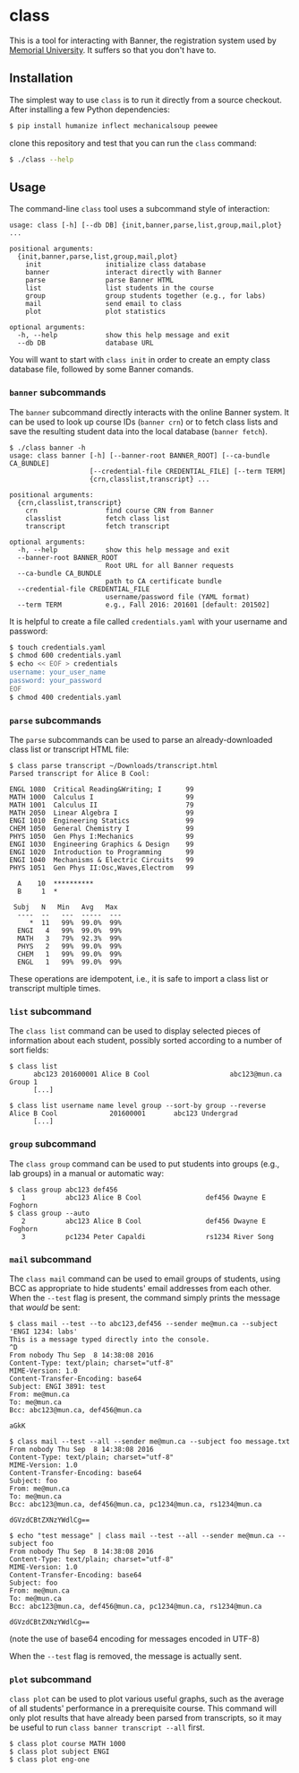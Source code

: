 # class

This is a tool for interacting with Banner, the registration system used by
[Memorial University](http://www.mun.ca).
It suffers so that you don't have to.


## Installation

The simplest way to use `class` is to run it directly from a source checkout.
After installing a few Python dependencies:

```sh
$ pip install humanize inflect mechanicalsoup peewee
```

clone this repository and test that you can run the `class` command:

```sh
$ ./class --help
```


## Usage

The command-line `class` tool uses a subcommand style of interaction:

```
usage: class [-h] [--db DB] {init,banner,parse,list,group,mail,plot} ...

positional arguments:
  {init,banner,parse,list,group,mail,plot}
    init                initialize class database
    banner              interact directly with Banner
    parse               parse Banner HTML
    list                list students in the course
    group               group students together (e.g., for labs)
    mail                send email to class
    plot                plot statistics

optional arguments:
  -h, --help            show this help message and exit
  --db DB               database URL
```

You will want to start with `class init` in order to create an empty class
database file, followed by some Banner comands.


### `banner` subcommands

The `banner` subcommand directly interacts with the online Banner system.
It can be used to look up course IDs (`banner crn`) or to fetch
class lists and save the resulting student data into the local database
(`banner fetch`).

```
$ ./class banner -h
usage: class banner [-h] [--banner-root BANNER_ROOT] [--ca-bundle CA_BUNDLE]
                    [--credential-file CREDENTIAL_FILE] [--term TERM]
                    {crn,classlist,transcript} ...

positional arguments:
  {crn,classlist,transcript}
    crn                 find course CRN from Banner
    classlist           fetch class list
    transcript          fetch transcript

optional arguments:
  -h, --help            show this help message and exit
  --banner-root BANNER_ROOT
                        Root URL for all Banner requests
  --ca-bundle CA_BUNDLE
                        path to CA certificate bundle
  --credential-file CREDENTIAL_FILE
                        username/password file (YAML format)
  --term TERM           e.g., Fall 2016: 201601 [default: 201502]
```

It is helpful to create a file called `credentials.yaml` with your
username and password:

```sh
$ touch credentials.yaml
$ chmod 600 credentials.yaml
$ echo << EOF > credentials
username: your_user_name
password: your_password
EOF
$ chmod 400 credentials.yaml
```


### `parse` subcommands

The `parse` subcommands can be used to parse an already-downloaded
class list or transcript HTML file:

```
$ class parse transcript ~/Downloads/transcript.html
Parsed transcript for Alice B Cool:

ENGL 1080  Critical Reading&Writing; I      99
MATH 1000  Calculus I                       99
MATH 1001  Calculus II                      79
MATH 2050  Linear Algebra I                 99
ENGI 1010  Engineering Statics              99
CHEM 1050  General Chemistry I              99
PHYS 1050  Gen Phys I:Mechanics             99
ENGI 1030  Engineering Graphics & Design    99
ENGI 1020  Introduction to Programming      99
ENGI 1040  Mechanisms & Electric Circuits   99
PHYS 1051  Gen Phys II:Osc,Waves,Electrom   99

  A    10  **********
  B     1  *

 Subj   N   Min   Avg   Max
  ----  --   ---  -----  ---
     *  11   99%  99.0%  99%
  ENGI   4   99%  99.0%  99%
  MATH   3   79%  92.3%  99%
  PHYS   2   99%  99.0%  99%
  CHEM   1   99%  99.0%  99%
  ENGL   1   99%  99.0%  99%
```

These operations are idempotent, i.e., it is safe to import a class list or
transcript multiple times.


### `list` subcommand

The `class list` command can be used to display selected pieces of information
about each student, possibly sorted according to a number of sort fields:

```
$ class list
      abc123 201600001 Alice B Cool                    abc123@mun.ca Group 1 
      [...]

$ class list username name level group --sort-by group --reverse
Alice B Cool             201600001       abc123 Undergrad
      [...]
```


### `group` subcommand

The `class group` command can be used to put students into groups
(e.g., lab groups) in a manual or automatic way:

```
$ class group abc123 def456
   1          abc123 Alice B Cool                def456 Dwayne E Foghorn
$ class group --auto
   2          abc123 Alice B Cool                def456 Dwayne E Foghorn
   3          pc1234 Peter Capaldi               rs1234 River Song
```


### `mail` subcommand

The `class mail` command can be used to email groups of students, using BCC as
appropriate to hide students' email addresses from each other.
When the `--test` flag is present, the command simply prints the message
that *would* be sent:

```
$ class mail --test --to abc123,def456 --sender me@mun.ca --subject 'ENGI 1234: labs'
This is a message typed directly into the console.
^D
From nobody Thu Sep  8 14:38:08 2016
Content-Type: text/plain; charset="utf-8"
MIME-Version: 1.0
Content-Transfer-Encoding: base64
Subject: ENGI 3891: test
From: me@mun.ca
To: me@mun.ca
Bcc: abc123@mun.ca, def456@mun.ca

aGkK
```

```
$ class mail --test --all --sender me@mun.ca --subject foo message.txt
From nobody Thu Sep  8 14:38:08 2016
Content-Type: text/plain; charset="utf-8"
MIME-Version: 1.0
Content-Transfer-Encoding: base64
Subject: foo
From: me@mun.ca
To: me@mun.ca
Bcc: abc123@mun.ca, def456@mun.ca, pc1234@mun.ca, rs1234@mun.ca

dGVzdCBtZXNzYWdlCg==
```

```
$ echo "test message" | class mail --test --all --sender me@mun.ca --subject foo
From nobody Thu Sep  8 14:38:08 2016
Content-Type: text/plain; charset="utf-8"
MIME-Version: 1.0
Content-Transfer-Encoding: base64
Subject: foo
From: me@mun.ca
To: me@mun.ca
Bcc: abc123@mun.ca, def456@mun.ca, pc1234@mun.ca, rs1234@mun.ca

dGVzdCBtZXNzYWdlCg==
```

(note the use of base64 encoding for messages encoded in UTF-8)

When the `--test` flag is removed, the message is actually sent.


### `plot` subcommand

`class plot` can be used to plot various useful graphs, such as the average of
all students' performance in a prerequisite course.
This command will only plot results that have already been parsed from
transcripts, so it may be useful to run `class banner transcript --all` first.

```
$ class plot course MATH 1000
$ class plot subject ENGI
$ class plot eng-one
```
